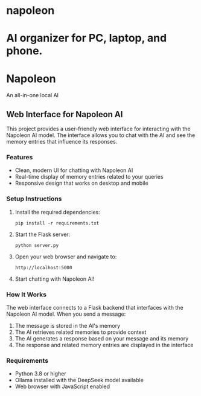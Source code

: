
# napoleon
AI organizer for PC, laptop, and phone.
=======
# Napoleon
An all-in-one local AI

## Web Interface for Napoleon AI

This project provides a user-friendly web interface for interacting with the Napoleon AI model. The interface allows you to chat with the AI and see the memory entries that influence its responses.

### Features

- Clean, modern UI for chatting with Napoleon AI
- Real-time display of memory entries related to your queries
- Responsive design that works on desktop and mobile

### Setup Instructions

1. Install the required dependencies:
   ```
   pip install -r requirements.txt
   ```

2. Start the Flask server:
   ```
   python server.py
   ```

3. Open your web browser and navigate to:
   ```
   http://localhost:5000
   ```

4. Start chatting with Napoleon AI!

### How It Works

The web interface connects to a Flask backend that interfaces with the Napoleon AI model. When you send a message:

1. The message is stored in the AI's memory
2. The AI retrieves related memories to provide context
3. The AI generates a response based on your message and its memory
4. The response and related memory entries are displayed in the interface

### Requirements

- Python 3.8 or higher
- Ollama installed with the DeepSeek model available
- Web browser with JavaScript enabled
